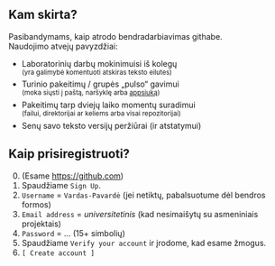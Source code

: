 ## Kam skirta?

Pasibandymams, kaip atrodo bendradarbiavimas githabe.  
Naudojimo atvejų pavyzdžiai:

- Laboratorinių darbų mokinimuisi iš kolegų  
  <sup>(yra galimybė komentuoti atskiras teksto eilutes)</sup>
- Turinio pakeitimų / grupės „pulso“ gavimui  
  <sup>(moka siųsti į paštą, naršyklę arba [appsiuką](https://github.com/mobile))</sub>
- Pakeitimų tarp dviejų laiko momentų suradimui  
  <sup>(failui, direktorijai ar keliems arba visai repozitorijai)</sup>
- Senų savo teksto versijų peržiūrai (ir atstatymui)

## Kaip prisiregistruoti?

0. (Esame https://github.com)
1. Spaudžiame `Sign Up`.
2. `Username` = `Vardas-Pavardė` (jei netiktų, pabalsuotume dėl bendros formos)
3. `Email address` = *universitetinis* (kad nesimaišytų su asmeniniais projektais)
4. `Password` = ... (15+ simbolių)
5. Spaudžiame `Verify your account` ir įrodome, kad esame žmogus.
6. `[ Create account ]`
